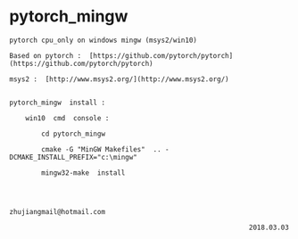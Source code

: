 # pytorch_mingw

    pytorch cpu_only on windows mingw (msys2/win10)

    Based on pytorch :  [https://github.com/pytorch/pytorch](https://github.com/pytorch/pytorch)

    msys2 :  [http://www.msys2.org/](http://www.msys2.org/) 


    pytorch_mingw  install : 

        win10  cmd  console :
            
            cd pytorch_mingw

            cmake -G "MinGW Makefiles"  .. -DCMAKE_INSTALL_PREFIX="c:\mingw"

            mingw32-make  install



                                                       zhujiangmail@hotmail.com
                                                                    
                                                                2018.03.03






